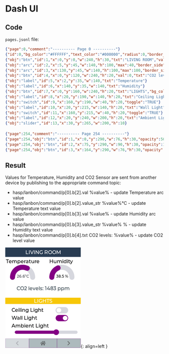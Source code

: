 
<h1>Dash UI</h1>

## Code

`pages.jsonl` file:

```json
{"page":0,"comment":"---------- Page 0 ----------"}
{"id":0,"bg_color":"#FFFFFF","text_color":"#000000","radius":0,"border_side":0}
{"obj":"btn","id":1,"x":0,"y":0,"w":240,"h":30,"txt":"LIVING ROOM","value_font":22,"bg_color":"#2C3E50","text_color":"#FFFFFF","radius":0,"border_side":0}
{"obj":"arc","id":2,"x":5,"y":45,"w":140,"h":100,"max":40,"border_side":0,"type":0,"rotation":0,"start_angle":180,"end_angle":0,"start_angle1":180,"value_font":12,"value_ofs_x":-19,"value_ofs_y":-4,"bg_opa":0}
{"obj":"arc","id":3,"x":130,"y":45,"w":140,"h":100,"max":100,"border_side":0,"type":0,"start_angle":180,"end_angle":0,"start_angle1":180,"value_font":12,"value_color":"#000000","value_ofs_x":-19,"value_ofs_y":-4,"bg_opa":0}
{"obj":"btn","id":4,"x":0,"y":120,"w":240,"h":20,"val":0,"txt":"CO2 levels: ","radius":0,"border_side":0}
{"obj":"label","id":5,"x":2,"y":35,"w":140,"txt":"Temperature"}
{"obj":"label","id":6,"x":140,"y":35,"w":140,"txt":"Humidity"}
{"obj":"btn","id":7,"x":0,"y":160,"w":240,"h":20,"txt":"LIGHTS","bg_color":"#F1C40F","text_color":"#FFFFFF","radius":0,"border_side":0}
{"obj":"label","id":8,"x":20,"y":190,"w":140,"h":20,"txt":"Ceiling Light"}
{"obj":"switch","id":9,"x":160,"y":190,"w":40,"h":20,"toggle":"TRUE"}
{"obj":"label","id":10,"x":20,"y":215,"w":140,"h":20,"txt":"Wall Light"}
{"obj":"switch","id":11,"x":160,"y":215,"w":40,"h":20,"toggle":"TRUE"}
{"obj":"label","id":12,"x":20,"y":240,"w":200,"h":20,"txt":"Ambient Light"}
{"obj":"slider","id":13,"x":30,"y":265,"w":200,"h":10}

{"page":254,"comment":"---------- Page 254 ----------"}
{"page":254,"obj":"btn","id":1,"x":0,"y":290,"w":76,"h":30,"opacity":50,"txt":"\uF053","radius":0,"bg_color":"#34495E","text_color":"#000000"}
{"page":254,"obj":"btn","id":2,"x":75,"y":290,"w":90,"h":30,"opacity":100,"txt":"\uF015","radius":0,"bg_color":"#34495E","text_color":"#000000"}
{"page":254,"obj":"btn","id":3,"x":164,"y":290,"w":76,"h":30,"opacity":100,"txt":"\uF054","radius":0,"bg_color":"#34495E","text_color":"#000000"}
```
## Result

Values for Temperature, Humidity and CO2 Sensor are sent from another device by publishing to the appropriate command topic:

- hasp/lanbon/command/p[0].b[2].val %value% - update Temperature arc value
- hasp/lanbon/command/p[0].b[2].value_str %value%°C - update Temperature text value
- hasp/lanbon/command/p[0].b[3].val %value% - update Humidity arc value 
- hasp/lanbon/command/p[0].b[3].value_str %value% %  - update Humidity text value
- hasp/lanbon/command/p[0].b[4].txt CO2 levels: %value% - update CO2 level value

![Screenshot](assets/images/screenshots/lanbon.png){: align=left }

<div style="clear:both;"></div>
